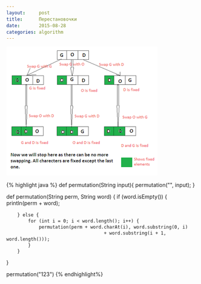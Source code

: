 ```yaml
---
layout:     post
title:      Перестановочки
date:       2015-08-28
categories: algorithm
---
```


![](/images/permutation.png)


{% highlight java %}
def permutation(String input){
          permutation("", input);
}

def permutation(String perm, String word) {
        if (word.isEmpty()) {
            println(perm + word);

        } else {
            for (int i = 0; i < word.length(); i++) {
                permutation(perm + word.charAt(i), word.substring(0, i) 
                                        + word.substring(i + 1, word.length()));
            }
        }
}

permutation("123")
{% endhighlight%}
